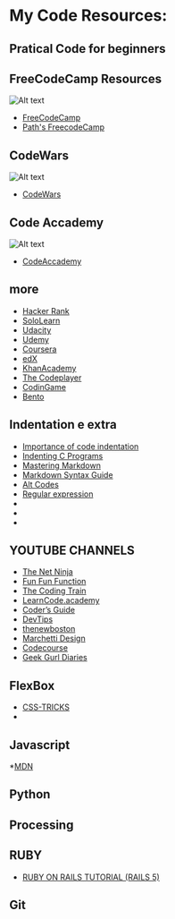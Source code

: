 My Code Resources:
===
## Pratical Code for beginners
## FreeCodeCamp Resources

![Alt text](https://s3.amazonaws.com/freecodecamp/wide-social-banner.png)

* [FreeCodeCamp](https://www.freecodecamp.com)
* [Path's FreecodeCamp](https://github.com/Rafase282/My-FreeCodeCamp-Code/wiki#html5-and-css)

## CodeWars
![Alt text](https://smartprogress.do/uploadImages/000861991_l_crop.jpg)

* [CodeWars](https://www.codewars.com/)

## Code Accademy
![Alt text](https://media.licdn.com/mpr/mpr/shrinknp_674_240/AAEAAQAAAAAAAAT4AAAAJDhlZTA2MDYwLWE1YzctNDA4MS04NGQ3LWE5YzhlYTdhZThjYg.png)

* [CodeAccademy](https://www.codecademy.com/)

## more

 * [Hacker Rank](https://www.hackerrank.com/)
 * [SoloLearn](https://www.sololearn.com/)
 * [Udacity](https://www.udacity.com/)
 * [Udemy](https://www.udemy.com/courses/development/)
 * [Coursera](https://www.coursera.org/?siteID=3PhbAxfdARQ-0kaJqm0L8xSeDlph25ruQQ&utm_content=3&utm_medium=partners&utm_source=linkshare&utm_campaign=3PhbAxfdARQ)
 * [edX](https://www.edx.org/)
 * [KhanAcademy](https://www.khanacademy.org/)
 * [The Codeplayer](http://thecodeplayer.com/)
 * [CodinGame](https://www.codingame.com/start)
 * [Bento](https://bento.io/)


## Indentation e extra
* [Importance of code indentation](http://mrbool.com/importance-of-code-indentation/29079)
* [Indenting C Programs ](https://www2.cs.arizona.edu/~mccann/indent_c.html)
* [Mastering Markdown](https://guides.github.com/features/mastering-markdown/#syntax)
* [Markdown Syntax Guide](https://confluence.atlassian.com/bitbucketserver/markdown-syntax-guide-776639995.html)
* [Alt Codes](http://www.alt-codes.net/)
* [Regular expression](https://regexone.com/)
* []()
* []()
* []()



## YOUTUBE CHANNELS
 
 * [The Net Ninja](https://www.youtube.com/channel/UCW5YeuERMmlnqo4oq8vwUpg)
 * [Fun Fun Function](https://www.youtube.com/channel/UCO1cgjhGzsSYb1rsB4bFe4Q)
 * [The Coding Train](https://www.youtube.com/channel/UCvjgXvBlbQiydffZU7m1_aw)
 * [LearnCode.academy](https://www.youtube.com/user/learncodeacademy)
 * [Coder’s Guide](https://www.youtube.com/user/CodersGuide)
 * [DevTips](https://www.youtube.com/user/DevTipsForDesigners)
 * [thenewboston](https://www.youtube.com/user/thenewboston)
 * [Marchetti Design](https://www.youtube.com/channel/UCWT3E1a00seSxCo3amg16AQ)
 * [Codecourse](https://www.youtube.com/channel/UCpOIUW62tnJTtpWFABxWZ8g)
 * [Geek Gurl Diaries](https://www.youtube.com/channel/UCxrp2coE9wRrnlOO3V3UmdQ)

## FlexBox

* [CSS-TRICKS](https://css-tricks.com/)
* []()

## Javascript
*[MDN](https://developer.mozilla.org/en-US/docs/Web/JavaScript/Guide)

## Python

## Processing

## RUBY
* [RUBY ON RAILS TUTORIAL (RAILS 5)](https://www.railstutorial.org/book)
##

##

## Git 